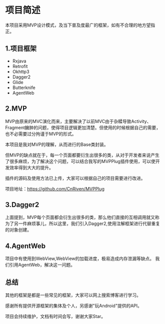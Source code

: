 # 项目简述
本项目采用MVP设计模式，及当下普及度最广的框架，如有不合理的地方望指正。
## 1.项目框架
* Rxjava
* Retrofit
* Okhttp3
* Dagger2
* Glide
* Butterknife
* AgentWeb
## 2.MVP
MVP由原来的MVC演化而来，主要解决了以前MVC由于杂糅导致Activity、Fragment臃肿的问题，使得项目逻辑更加清楚。但使用的时候根据自己的需要，也不必需要过分拘谨于MVP的形式。

本项目是我对MVP的理解，从而进行的Base类封装。

但MVP的缺点就在于，每一个页面都要衍生出很多的类，从对于开发者来说产生了很多麻烦，为了解决这个问题，可以结合我写的MVPPlug插件使用，可以使开发效率得到大大的提升。

插件的源码及使用方法已上传，大家可以根据自己的项目需要进行改进。

项目地址：https://github.com/CnRiven/MVPPlug
## 3.Dagger2
上面提到，MVP每个页面都会衍生出很多的类，那么他们直接的互相调用就又称为了另一件麻烦事儿，所以这里，我们引入Dagger2,使用注解框架进行代替重复的对象创建。
## 4.AgentWeb
项目中有使用到WebView,WebView的加载进度，极易造成内存泄漏等缺点。
我们引用AgentWeb，解决这一问题。

## 总结
其他的框架是都是一些常见的框架，大家可以网上搜索博客进行学习。

感谢所有提供开源框架的集体及个人，另感谢"玩Android"提供的API。

项目会持续维护，文档有时间会写，谢谢大家Star。
